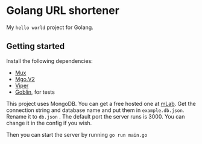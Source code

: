# Golang URL shortener
My `hello world` project for Golang.

## Getting started
Install the following dependencies:
* [Mux](https://github.com/gorilla/mux)
* [Mgo.V2](https://godoc.org/gopkg.in/mgo.v2)
* [Viper](https://github.com/spf13/viper)
* [Goblin](https://github.com/franela/goblin), for tests

This project uses MongoDB. You can get a free hosted one at [mLab](https://mlab.com/). Get the connection string and database name and put them in `example.db.json`. Rename it to `db.json`
. The default port the server runs is 3000. You can change it in the config if you wish.

Then you can start the server by running `go run main.go`

